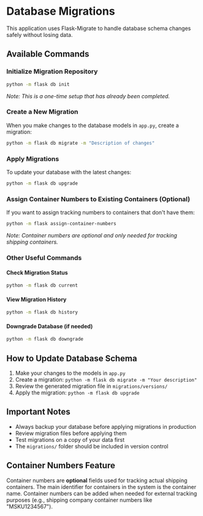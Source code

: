 # Database Migrations

This application uses Flask-Migrate to handle database schema changes safely without losing data.

## Available Commands

### Initialize Migration Repository
```bash
python -m flask db init
```
*Note: This is a one-time setup that has already been completed.*

### Create a New Migration
When you make changes to the database models in `app.py`, create a migration:
```bash
python -m flask db migrate -m "Description of changes"
```

### Apply Migrations
To update your database with the latest changes:
```bash
python -m flask db upgrade
```

### Assign Container Numbers to Existing Containers (Optional)
If you want to assign tracking numbers to containers that don't have them:
```bash
python -m flask assign-container-numbers
```
*Note: Container numbers are optional and only needed for tracking shipping containers.*

### Other Useful Commands

#### Check Migration Status
```bash
python -m flask db current
```

#### View Migration History
```bash
python -m flask db history
```

#### Downgrade Database (if needed)
```bash
python -m flask db downgrade
```

## How to Update Database Schema

1. Make your changes to the models in `app.py`
2. Create a migration: `python -m flask db migrate -m "Your description"`
3. Review the generated migration file in `migrations/versions/`
4. Apply the migration: `python -m flask db upgrade`

## Important Notes

- Always backup your database before applying migrations in production
- Review migration files before applying them
- Test migrations on a copy of your data first
- The `migrations/` folder should be included in version control

## Container Numbers Feature

Container numbers are **optional** fields used for tracking actual shipping containers. The main identifier for containers in the system is the container name. Container numbers can be added when needed for external tracking purposes (e.g., shipping company container numbers like "MSKU1234567"). 